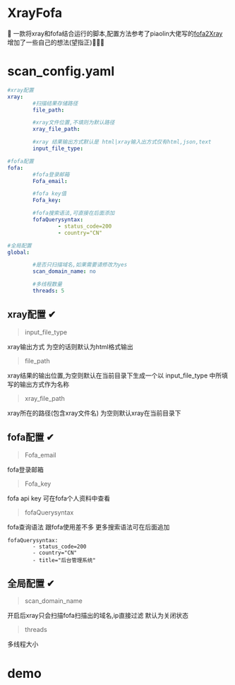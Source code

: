 # XrayFofa
🎉
一款将xray和fofa结合运行的脚本,配置方法参考了piaolin大佬写的<a href="https://github.com/piaolin/fofa2Xray">fofa2Xray</a>
增加了一些自己的想法(望指正)🌹🌹🌹
# scan_config.yaml
  ~~~yaml
#xray配置
  xray:
          #扫描结果存储路径
          file_path: 

          #xray文件位置,不填则为默认路径
          xray_file_path:

          #xray 结果输出方式默认是 html|xray输入出方式仅有html,json,text
          input_file_type: 

  #fofa配置
  fofa:
          #fofa登录邮箱
          Fofa_email: 

          #fofa key值
          Fofa_key:  

          #fofa搜索语法,可直接在后面添加
          fofaQuerysyntax:
                  - status_code=200
                  - country="CN"

  #全局配置
  global:

          #是否只扫描域名,如果需要请修改为yes
          scan_domain_name: no

          #多线程数量
          threads: 5
 ~~~
## xray配置 ✔
> input_file_type 
<p>xray输出方式 为空的话则默认为html格式输出</p>

> file_path 
<p>xray结果的输出位置,为空则默认在当前目录下生成一个以 input_file_type 中所填写的输出方式作为名称</p>

>xray_file_path
<p>xray所在的路径(包含xray文件名) 为空则默认xray在当前目录下</p>

## fofa配置 ✔
> Fofa_email
<p>fofa登录邮箱</p>

> Fofa_key
<p>fofa api key 可在fofa个人资料中查看</p>
 
> fofaQuerysyntax
<p>fofa查询语法 跟fofa使用差不多 更多搜索语法可在后面追加</p>

  ~~~
  fofaQuerysyntax:
          - status_code=200
          - country="CN"
          - title="后台管理系统"
  ~~~

## 全局配置 ✔
> scan_domain_name
<p>开启后xray只会扫描fofa扫描出的域名,ip直接过滤 默认为关闭状态</p>

> threads
<p>多线程大小</p>

# demo
